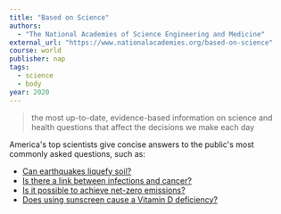 ```yaml
---
title: "Based on Science"
authors:
  - "The National Academies of Science Engineering and Medicine"
external_url: "https://www.nationalacademies.org/based-on-science"
course: world
publisher: nap
tags:
  - science
  - body
year: 2020
---
```


> the most up-to-date, evidence-based information on science and health questions that affect the decisions we make each day

America's top scientists give concise answers to the public's most commonly asked questions, such as:
- [Can earthquakes liquefy soil?](https://www.nationalacademies.org/based-on-science/can-earthquakes-liquefy-soil)
- [Is there a link between infections and cancer?](https://www.nationalacademies.org/based-on-science/is-there-a-link-between-infections-and-cancer)
- [Is it possible to achieve net-zero emissions?](https://www.nationalacademies.org/based-on-science/is-it-possible-to-achieve-net-zero-emissions)
- [Does using sunscreen cause a Vitamin D deficiency?](https://www.nationalacademies.org/based-on-science/sunscreen-does-not-cause-vitamin-d-deficiency)
